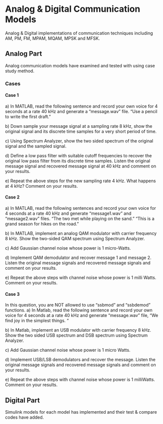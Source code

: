 # Analog & Digital Communication Models
Analog &amp; Digital implementations of communication techniques including AM, PM, FM, MPAM, MQAM, MPSK and MFSK.

## Analog Part 
Analog communication models have examined and tested with using case study method.
### Cases
#### Case 1
a) In MATLAB, read the following sentence and record your own voice for 4 seconds at 
a rate 40 kHz and generate a “message.wav” file.
“Use a pencil to write the first draft.”

b) Down sample your message signal at a sampling rate 8 kHz, show the original signal 
and its discrete time samples for a very short period of time.

c) Using Spectrum Analyzer, show the two sided spectrum of the original signal and the 
sampled signal.

d) Define a low pass filter with suitable cutoff frequencies to recover the original low 
pass filter from its discrete time samples. Listen the original message signal and 
recovered message signal at 40 kHz and comment on your results.

e) Repeat the above steps for the new sampling rate 4 kHz. What happens at 4 kHz? 
Comment on your results.

#### Case 2
a) In MATLAB, read the following sentences and record your own voice for 4 seconds at 
a rate 40 kHz and generate “message1.wav” and “message2.wav” files.
“The two met while playing on the sand.”
“This is a grand season for hikes on the road.”

b) In MATLAB, implement an analog QAM modulator with carrier frequency 8 kHz. 
Show the two-sided QAM spectrum using Spectrum Analyzer.

c) Add Gaussian channel noise whose power is 1 micro-Watts.

d) Implement QAM demodulator and recover message 1 and message 2. Listen the 
original message signals and recovered message signals and comment on your results.

e) Repeat the above steps with channel noise whose power is 1 milli Watts. Comment on 
your results.
#### Case 3
In this question, you are NOT allowed to use “ssbmod” and “ssbdemod” functions.
a) In Matlab, read the following sentence and record your own voice for 4 seconds at a 
rate 40 kHz and generate “message.wav” file,
“We find joy in the simplest things. “

b) In Matlab, implement an USB modulator with carrier frequency 8 kHz. Show the two 
sided USB spectrum and DSB spectrum using Spectrum Analyzer.

c) Add Gaussian channel noise whose power is 1 micro Watts.

d) Implement USB/LSB demodulators and recover the message. Listen the original 
message signals and recovered message signals and comment on your results.

e) Repeat the above steps with channel noise whose power is 1 milliWatts. Comment on 
your results.

## Digital Part
Simulink models for each model has implemented and their test &amp; compare codes have added.
